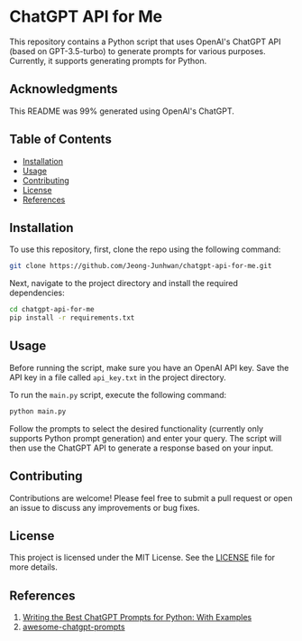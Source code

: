 # ChatGPT API for Me

This repository contains a Python script that uses OpenAI's ChatGPT API (based on GPT-3.5-turbo) to generate prompts for various purposes. Currently, it supports generating prompts for Python.

## Acknowledgments

This README was 99% generated using OpenAI's ChatGPT.

## Table of Contents

- [Installation](#installation)
- [Usage](#usage)
- [Contributing](#contributing)
- [License](#license)
- [References](#references)

## Installation

To use this repository, first, clone the repo using the following command:

```bash
git clone https://github.com/Jeong-Junhwan/chatgpt-api-for-me.git
```

Next, navigate to the project directory and install the required dependencies:

```bash
cd chatgpt-api-for-me
pip install -r requirements.txt
```

## Usage

Before running the script, make sure you have an OpenAI API key. Save the API key in a file called `api_key.txt` in the project directory.

To run the `main.py` script, execute the following command:

```bash
python main.py
```

Follow the prompts to select the desired functionality (currently only supports Python prompt generation) and enter your query. The script will then use the ChatGPT API to generate a response based on your input.

## Contributing

Contributions are welcome! Please feel free to submit a pull request or open an issue to discuss any improvements or bug fixes.

## License

This project is licensed under the MIT License. See the [LICENSE](LICENSE) file for more details.

## References

1. [Writing the Best ChatGPT Prompts for Python: With Examples](https://deepvalueproducts.com/guides/writing-the-best-chatgpt-prompts-for-python-an-in-depth-guid)
2. [awesome-chatgpt-prompts](https://github.com/f/awesome-chatgpt-prompts)
